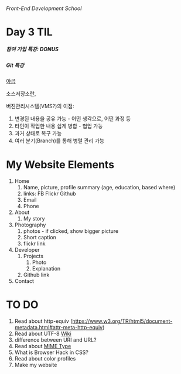 ###### Front-End Development School

# Day 3 TIL
##### 참여 기업 특강: DONUS

##### Git 특강
[야곰](yagomsoft@gmail.com)

소스저장소란, 

버젼관리시스템(VMS?)의 이점:

1. 변경된 내용을 공유 가능 - 어떤 생각으로, 어떤 과정 등
1. 타인이 작업한 내용 쉽게 병합 - 협업 가능
1. 과거 상태로 복구 가능
1. 여러 분기(Branch)를 통해 병렬 관리 가능


# My Website Elements
1. Home
	1. Name, picture, profile summary (age, education, based where)
	1. links: FB Flickr Github
	1. Email
	1. Phone
1. About
	1. My story
1. Photography
	1. photos - if clicked, show bigger picture
	1. Short caption
	1. flickr link
1. Developer
	1. Projects
		1. Photo
		1. Explanation
	1. Github link
1. Contact

# TO DO
1. Read about http-equiv (https://www.w3.org/TR/html5/document-metadata.html#attr-meta-http-equiv)
1. Read about UTF-8 [Wiki](https://ko.wikipedia.org/wiki/UTF-8)
1. difference between URI and URL?
1. Read about [MIME Type](en.wikipedia.org/wiki/MIME)
1. What is Browser Hack in CSS?
1. Read about color profiles
1. Make my website